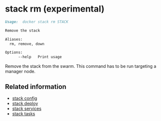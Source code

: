 <!--[metadata]>
+++
title = "stack rm"
description = "The stack rm command description and usage"
keywords = ["stack, rm, remove, down"]
advisory = "experimental"
[menu.main]
parent = "smn_cli"
+++
<![end-metadata]-->

# stack rm (experimental)

```markdown
Usage:  docker stack rm STACK

Remove the stack

Aliases:
  rm, remove, down

Options:
      --help   Print usage
```

Remove the stack from the swarm. This command has to be run targeting
a manager node.

## Related information

* [stack config](stack_config.md)
* [stack deploy](stack_deploy.md)
* [stack services](stack_services.md)
* [stack tasks](stack_tasks.md)
